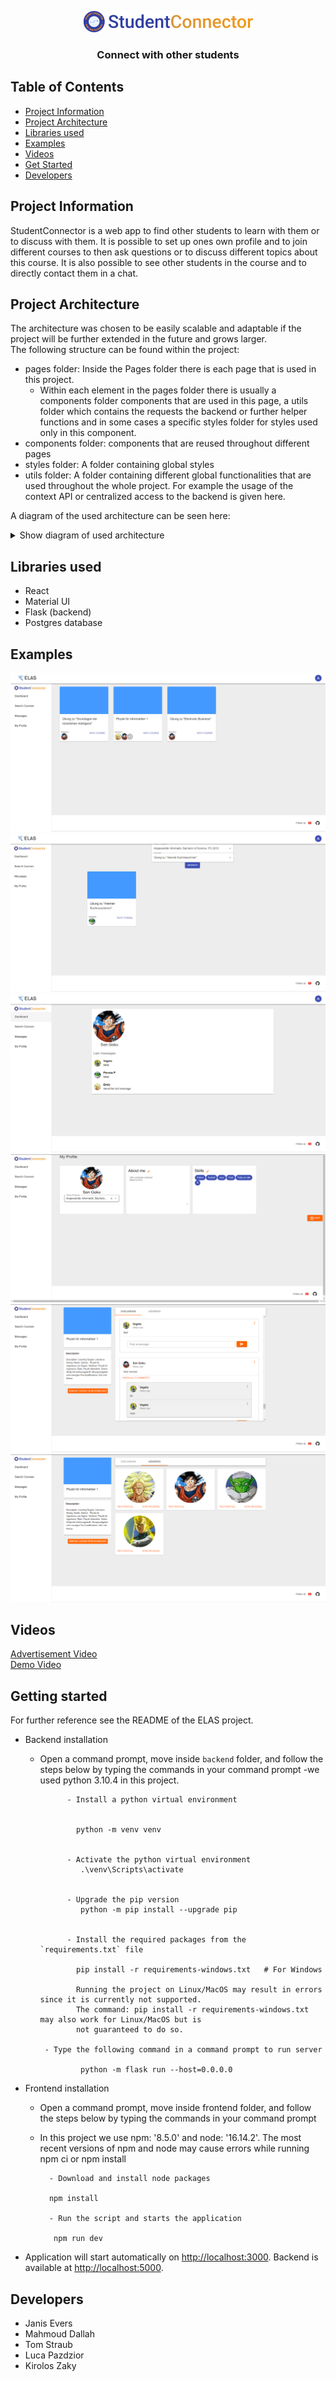 <p align="center">
<img height="34" src="components/Assets/StudentConnector.png" alt="StudentConnector Logo"> <br>
<h3 align="center">Connect with other students</h3>
</p>

## Table of Contents

* [Project Information](#project-information)
* [Project Architecture](#project-architecture)
* [Libraries used](#libraries-used)
* [Examples](#visualization)
* [Videos](#links)
* [Get Started](#get-started)
* [Developers](#developers)

## Project Information
StudentConnector is a web app to find other students to learn with them or to
discuss with them. It is possible to set up ones own profile and to join different courses
to then ask questions or to discuss different topics about this course. It is also possible
to see other students in the course and to directly contact them in a chat.

## Project Architecture
The architecture was chosen to be easily scalable and adaptable if 
the project will be further extended in the future and grows larger.<br>
The following structure can be found within the project:
- pages folder: Inside the Pages folder there is each page that is used in this
project.
  - Within each element in the pages folder there is usually a components folder
  components that are used in this page, a utils folder which contains the requests
  the backend or further helper functions and in some cases a specific styles folder
  for styles used only in this component.
- components folder: components that are reused throughout different pages
- styles folder: A folder containing global styles
- utils folder: A folder containing different global functionalities that are used
throughout the whole project. For example the usage of the context API or centralized
access to the backend is given here. <br>

A diagram of the used architecture can be seen here:
<details>
  <summary>Show diagram of used architecture</summary>
    <img src="components/Assets/architecture.png" alt="Architecture">
</details>

## Libraries used
- React
- Material UI
- Flask (backend)
- Postgres database

## Examples
<img src="components/Assets/dashboard.png" alt="Dashboard">
<img src="components/Assets/search.png" alt="Search courses">
<img src="components/Assets/chats.png" alt="Chats">
<img src="components/Assets/profile.png" alt="Profile">
<img src="components/Assets/discussion.png" alt="Discussion in a course">
<img src="components/Assets/member.png" alt="Member in a course">

## Videos
<a href="https://www.youtube.com/watch?v=Cj9fKYqKolI">Advertisement Video</a>
<br>
<a href="https://www.youtube.com/watch?v=ozi4evvgL7Y">Demo Video</a>
## Getting started
For further reference see the README of the ELAS project.
 - Backend installation
   - Open a command prompt, move inside `backend` folder, and follow the steps below by typing the commands in your
             command prompt
    -we used python 3.10.4 in this project.

               - Install a python virtual environment

                 
                 python -m venv venv
                 

               - Activate the python virtual environment
                  .\venv\Scripts\activate
                 

               - Upgrade the pip version
                  python -m pip install --upgrade pip
                 

               - Install the required packages from the `requirements.txt` file

                 pip install -r requirements-windows.txt   # For Windows
   
                 Running the project on Linux/MacOS may result in errors since it is currently not supported. 
                 The command: pip install -r requirements-windows.txt may also work for Linux/MacOS but is 
                 not guaranteed to do so.
   
          - Type the following command in a command prompt to run server

                  python -m flask run --host=0.0.0.0

 - Frontend installation
    - Open a command prompt, move inside frontend folder, and follow the steps below by typing the commands in your command prompt
    - In this project we use  npm: '8.5.0' and  node: '16.14.2'. The most recent versions of npm and node may cause errors while running npm ci or npm install
 
    
            - Download and install node packages
    
            npm install
    
            - Run the script and starts the application
    
             npm run dev

 - Application will start automatically on [http://localhost:3000](http://localhost:3000). Backend is available at [http://localhost:5000](http://localhost:5000).

## Developers
- Janis Evers
- Mahmoud Dallah
- Tom Straub
- Luca Pazdzior
- Kirolos Zaky
